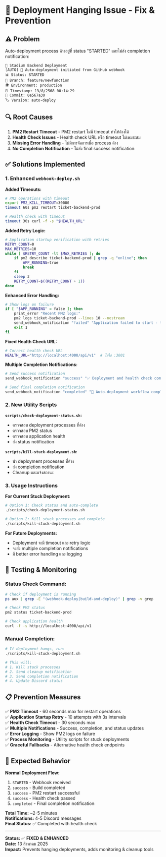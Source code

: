 # 🔧 Deployment Hanging Issue - Fix & Prevention

## ⚠️ **Problem**
Auto-deployment process ค้างอยู่ที่ status "STARTED" และไม่ส่ง completion notification:

```
🚀 Stadium Backend Deployment
[AUTO] 🤖 Auto-deployment initiated from GitHub webhook
📊 Status: STARTED
🌿 Branch: feature/newfunction
🌍 Environment: production
⏰ Timestamp: 13/8/2568 00:14:29
📝 Commit: 0e567a30
🏷️ Version: auto-deploy
```

## 🔍 **Root Causes**

1. **PM2 Restart Timeout** - PM2 restart ไม่มี timeout ทำให้ค้างได้
2. **Health Check Issues** - Health check URL หรือ timeout ไม่เหมาะสม  
3. **Missing Error Handling** - ไม่มีการจัดการเมื่อ process ค้าง
4. **No Completion Notification** - ไม่ส่ง final success notification

## ✅ **Solutions Implemented**

### 1. **Enhanced `webhook-deploy.sh`**

**Added Timeouts:**
```bash
# PM2 operations with timeout
export PM2_KILL_TIMEOUT=30000
timeout 60s pm2 restart ticket-backend-prod

# Health check with timeout  
timeout 30s curl -f -s "$HEALTH_URL"
```

**Added Retry Logic:**
```bash
# Application startup verification with retries
RETRY_COUNT=0
MAX_RETRIES=10
while [ $RETRY_COUNT -lt $MAX_RETRIES ]; do
    if pm2 describe ticket-backend-prod | grep -q "online"; then
        APP_RUNNING=true
        break
    fi
    sleep 3
    RETRY_COUNT=$((RETRY_COUNT + 1))
done
```

**Enhanced Error Handling:**
```bash
# Show logs on failure
if [ "$APP_RUNNING" = false ]; then
    print_error "Recent PM2 logs:"
    pm2 logs ticket-backend-prod --lines 10 --nostream
    send_webhook_notification "failed" "Application failed to start - timeout"
    exit 1
fi
```

**Fixed Health Check URL:**
```bash
# Correct health check URL
HEALTH_URL="http://localhost:4000/api/v1"  # ไม่ใช่ :3001
```

**Multiple Completion Notifications:**
```bash
# Send success notification
send_webhook_notification "success" "✅ Deployment and health check completed"

# Send final completion notification
send_webhook_notification "completed" "🎉 Auto-deployment workflow completed!"
```

### 2. **New Utility Scripts**

**`scripts/check-deployment-status.sh`:**
- ตรวจสอบ deployment processes ที่ค้าง
- ตรวจสอบ PM2 status
- ตรวจสอบ application health
- ส่ง status notification

**`scripts/kill-stuck-deployment.sh`:**
- ฆ่า deployment processes ที่ค้าง
- ส่ง completion notification
- Cleanup และแจ้งสถานะ

### 3. **Usage Instructions**

**For Current Stuck Deployment:**
```bash
# Option 1: Check status and auto-complete
./scripts/check-deployment-status.sh

# Option 2: Kill stuck processes and complete
./scripts/kill-stuck-deployment.sh
```

**For Future Deployments:**
- Deployment จะมี timeout และ retry logic
- จะส่ง multiple completion notifications
- มี better error handling และ logging

## 🧪 **Testing & Monitoring**

### **Status Check Command:**
```bash
# Check if deployment is running
ps aux | grep -E "(webhook-deploy|build-and-deploy)" | grep -v grep

# Check PM2 status
pm2 status ticket-backend-prod

# Check application health
curl -f -s http://localhost:4000/api/v1
```

### **Manual Completion:**
```bash
# If deployment hangs, run:
./scripts/kill-stuck-deployment.sh

# This will:
# 1. Kill stuck processes
# 2. Send cleanup notification  
# 3. Send completion notification
# 4. Update Discord status
```

## 📋 **Prevention Measures**

✅ **PM2 Timeout** - 60 seconds max for restart operations  
✅ **Application Startup Retry** - 10 attempts with 3s intervals  
✅ **Health Check Timeout** - 30 seconds max  
✅ **Multiple Notifications** - Success, completion, and status updates  
✅ **Error Logging** - Show PM2 logs on failure  
✅ **Process Monitoring** - Utility scripts for stuck deployments  
✅ **Graceful Fallbacks** - Alternative health check endpoints  

## 🎯 **Expected Behavior**

**Normal Deployment Flow:**
1. `STARTED` - Webhook received
2. `success` - Build completed  
3. `success` - PM2 restart successful
4. `success` - Health check passed
5. `completed` - Final completion notification

**Total Time:** ~2-5 minutes  
**Notifications:** 4-5 Discord messages  
**Final Status:** ✅ Completed with health check  

---
**Status:** ✅ **FIXED & ENHANCED**  
**Date:** 13 สิงหาคม 2025  
**Impact:** Prevents hanging deployments, adds monitoring & cleanup tools  
